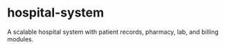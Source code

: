 # hospital-system
A scalable hospital system with patient records, pharmacy, lab, and billing modules.

